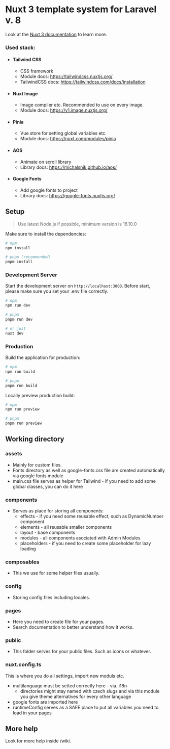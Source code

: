 # Nuxt 3 template system for Laravel v. 8

Look at the [Nuxt 3 documentation](https://nuxt.com/docs/getting-started/introduction) to learn more.

### Used stack:

- #### Tailwind CSS
  * CSS framework
  * Module docs: https://tailwindcss.nuxtjs.org/
  * TailwindCSS docs: https://tailwindcss.com/docs/installation

- #### Nuxt Image
  * Image compiler etc. Recommended to use on every image.
  * Module docs: https://v1.image.nuxtjs.org/

- #### Pinia
  * Vue store for setting global variables etc.
  * Module docs: https://nuxt.com/modules/pinia

- #### AOS
  * Animate on scroll library
  * Library docs: https://michalsnik.github.io/aos/

- #### Google Fonts
  * Add google fonts to project
  * Library docs: https://google-fonts.nuxtjs.org/


## Setup

> Use latest Node.js if possible, minimum version is 16.10.0

Make sure to install the dependencies:

```bash
# npm
npm install

# pnpm (recommended)
pnpm install
```

### Development Server

Start the development server on `http://localhost:3000`.
Before start, please make sure you set your .env file correctly.

```bash
# npm
npm run dev

# pnpm
pnpm run dev

# or just
nuxt dev
```

### Production

Build the application for production:

```bash
# npm
npm run build

# pnpm
pnpm run build
```

Locally preview production build:

```bash
# npm
npm run preview

# pnpm
pnpm run preview
```

## Working directory

### assets
- Mainly for custom files.
- Fonts directory as well as google-fonts.css file are created automatically via google fonts module
- main.css file serves as helper for Tailwind - if you need to add some global classes, you can do it here

### components
- Serves as place for storing all components:
  - effects - if you need some reusable effect, such as DynamicNumber component
  - elements - all reusable smaller components
  - layout - base components
  - modules - all components asociated with Admin Modules
  - placeholders - if you need to create some placeholder for lazy loading

### composables
- This we use for some helper files usually.

### config
- Storing config files including locales.

### pages
- Here you need to create file for your pages.
- Search documentation to better understand how it works.

### public
- This folder serves for your public files. Such as icons or whatever.

### nuxt.config.ts
This is where you do all settings, import new moduls etc.
- multilanguage must be setted correctly here - via. i18n
  - directories might stay named with czech slugs and via this module you give theme alternatives for every other language
- google fonts are imported here
- runtimeConfig serves as a SAFE place to put all variables you need to load in your pages

## More help

Look for more help inside /wiki.
